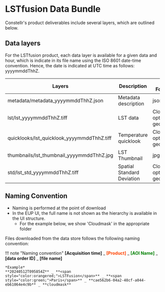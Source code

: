 # **LSTfusion Data Bundle**
Constellr's product deliverables include several layers, which are outlined below.

## Data layers

For the LSTfusion product, each data layer is available for a given data and hour, which is indicate in its file name using the ISO 8601 date-time convention. Hence, the date is indicated at UTC time as follows: yyyymmddThhZ.

| Layers | Description | File Format |
|--------|-------------|-------------|
| metadata/metadata_yyyymmddThhZ.json | Metadata description | json |
| lst/lst_yyyymmddThhZ.tiff | LST data | Cloud optimized geotiff |
| quicklooks/lst_quicklook_yyyymmddThhZ.tiff | Temperature quicklook | Cloud optimized geotiff |
| thumbnails/lst_thumbnail_yyyymmddThhZ.jpg | LST Thumbnail | jpg |
| std/lst_std_yyyymmddThhZ.tiff | Spatial Standard Deviation | Cloud optimized geotiff |


## Naming Convention

- Naming is performed at the point of download  
- In the EUP UI, the full name is not shown as the hierarchy is available in the UI structure.
    - For the example below, we show 'Cloudmask' in the appropriate folder

Files downloaded from the data store follows the following naming convention:

!!! note "Naming convention"
    **[Acquisition time]** _ **<span style="color:orangered;">[Product]</span>** _ **<span style="color:green;">[AOI Name]</span>** _ **[data order ID]** _ **[file name]**

    *Example*  
    **20240512T095854Z** _ **<span style="color:orangered;">LSTFusion</span>** _ **<span style="color:green;">Paris</span>** _ **cae562b6-04a2-48cf-a044-eb61064e4c9b** _ **cloudmask**


<!-- 
| Product Deliverables               |                       |
|---                                    |----:                  |
| Images files               | TIR and VNIR for your area of interest - cloud optimized geotiff format              |
| Quicklooks for thermal and optical data                       | geotiff format         |
| Metadata file                             | json and xml format, STAC & INSPIRE compliant             |
| Cloud Mask               | geotiff format : pixel values: 0=clear pixel, 1=contamined pixel (both cloud and shadow pixels)      |
| Quality data layer                     |  geotiff format              |
| Thumbnails for thermal and optical data                  |  .jpg format              |

<h2>Metadata conventions</h2>

The metadata file provided with the constellr products contains various pieces of information. Find an explanatory table per product below:

[Metadata description for **LSTfusion**]()  
[Metadata description for **LSTprecision**](https://constellr.github.io/product-lst/LST-precision-metadata/)  
[Metadata description for **LSTzoom**]()

---
Data delivery of all data points through constellr's end-user platform via [**UI download**](https://constellr.github.io/product-lst/UI-documentation/) or [**API**](https://constellr.github.io/product-lst/API-documentation/).

In case you are curious to leverage any of our data layers for your analysis, please refer to the table summarizing the [**technical specifications**](https://constellr.github.io/product-lst/Technical-specification/) for each of our products. -->



<!-- 
| Metadata field             | Definition                                                                                                 |
|----------------------------|-------------------------------------------------------------------------------------------------------------|
| area_of_interest_id        | Internal aoi id                                                                                             |
| area_of_interest_name      | Internal aoi name                                                                                           |
| organization_id            | Internal organization id                                                                                    |
| bbox                       | bbox coordinates of the Area of Interest                                                                    |
| l1_item_href               | Landsat l1 data source                                                                                      |
| l2_item_href               | Landsat l2 data source                                                                                      |
| scene_datetime             | Image acquisition datetime                                                                                  |
| processing_datetime        | Start of constellr processing image datetime                                                                |
| cloud_ratio_aoi            | Percentage of cloud cover over the aoi                                                                      |
| na_ratio_aoi               | Percentage of nan values over the aoi                                                                       |
| min_lst                    | Minimum LST value (in Kelvin)                                                                               |
| max_lst                    | Maximum LST value (in Kelvin)                                                                               |
| median_lst                 | Median LST value (in Kelvin)                                                                                |
| sun_elevation              | Sun's elevation angle for a given geographical bounding box and time                                        |
| proj:epsg                  | Reference projection in epsg                                                                                |
| proj:shape                 | The shape of the spatial object in terms of the width and height, or the dimensions of the ara covered      |
| proj:transform             | The transformation matrix that is used to transform coordinates between different spatial reference systems |
| sat_source                 | Public data source used for satellite sensors                                                               |
| atm_source                 | Public data source used for atmospheric data                                                                |
| requested_area_of_interest | Coordinates of the AOI requested (Polygon)                                                                  |
| geometry                   | Coordinates of the Polygon returned                                                                         |
 -->